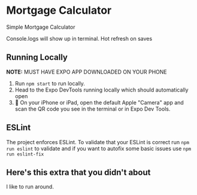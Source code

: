 # Mortgage Calculator

Simple Mortgage Calculator

Console.logs will show up in terminal. Hot refresh on saves

## Running Locally
**NOTE:** MUST HAVE EXPO APP DOWNLOADED ON YOUR PHONE

1. Run `npm start` to run locally.
2. Head to the Expo DevTools running locally which should automatically open
3. 🍎 On your iPhone or iPad, open the default Apple "Camera" app and scan the QR code you see in the terminal or in Expo Dev Tools.

## ESLint
The project enforces ESLint. To validate that your ESLint is correct run `npm run eslint` to validate 
and if you want to autofix some basic issues use `npm run eslint-fix`

## Here's this extra that you didn't about
I like to run around.
